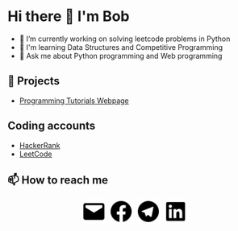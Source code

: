 # Hi there 👋 I'm Bob

- 🔭 I’m currently working on solving leetcode problems in Python
- 🌱 I'm learning Data Structures and Competitive Programming
- 💬 Ask me about Python programming and Web programming

## 🔭 Projects
- [Programming Tutorials Webpage](https://bobonazarvahobov.github.io/Programming-Tutorials-Website/)

## Coding accounts
- [HackerRank](https://www.hackerrank.com/bobonazarvahobov/)
- [LeetCode](https://leetcode.com/bobonazarvahobov/)




## 📫 How to reach me
<div align = 'center'>
  <a href='mailto:bobonazarvahobov@gmail.com'><img src='logos/mail.svg' height='50px'></a>
  <a href='https://www.facebook.com/bobonazar.vahobov'><img src='logos/facebook.svg' height='50px'></a>
  <a href='https://t.me/BobonazarVakhobov/'><img src='logos/telegram.svg' height='50px'></a>
  <a href='https://www.linkedin.com/in/bobonazar-vahobov/'><img src='logos/linkedin.svg' height='50px'></a>
</div>  
  
<!--
**BobonazarVahobov/BobonazarVahobov** is a ✨ _special_ ✨ repository because its `README.md` (this file) appears on your GitHub profile.

Here are some ideas to get you started:

- 🔭 I’m currently working on ...
- 🌱 I’m currently learning ...
- 👯 I’m looking to collaborate on ...
- 🤔 I’m looking for help with ...
- 💬 Ask me about ...
- 📫 How to reach me: ...
- 😄 Pronouns: ...
- ⚡ Fun fact: ...
-->
